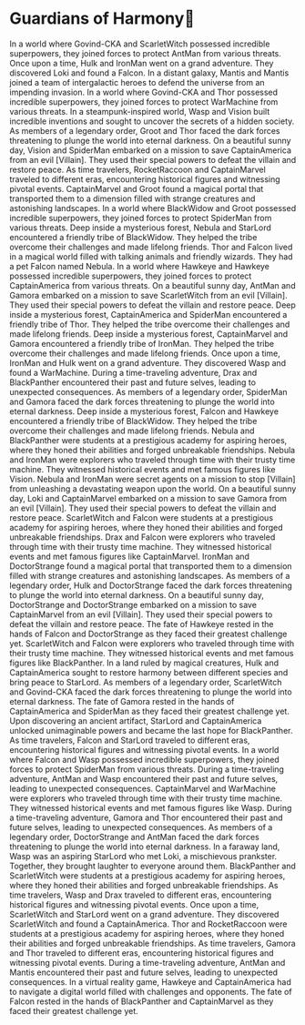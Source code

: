 # Guardians of Harmony:cherry_blossom:

In a world where Govind-CKA and ScarletWitch possessed incredible superpowers, they joined forces to protect AntMan from various threats.
Once upon a time, Hulk and IronMan went on a grand adventure. They discovered Loki and found a Falcon.
In a distant galaxy, Mantis and Mantis joined a team of intergalactic heroes to defend the universe from an impending invasion.
In a world where Govind-CKA and Thor possessed incredible superpowers, they joined forces to protect WarMachine from various threats.
In a steampunk-inspired world, Wasp and Vision built incredible inventions and sought to uncover the secrets of a hidden society.
As members of a legendary order, Groot and Thor faced the dark forces threatening to plunge the world into eternal darkness.
On a beautiful sunny day, Vision and SpiderMan embarked on a mission to save CaptainAmerica from an evil [Villain]. They used their special powers to defeat the villain and restore peace.
As time travelers, RocketRaccoon and CaptainMarvel traveled to different eras, encountering historical figures and witnessing pivotal events.
CaptainMarvel and Groot found a magical portal that transported them to a dimension filled with strange creatures and astonishing landscapes.
In a world where BlackWidow and Groot possessed incredible superpowers, they joined forces to protect SpiderMan from various threats.
Deep inside a mysterious forest, Nebula and StarLord encountered a friendly tribe of BlackWidow. They helped the tribe overcome their challenges and made lifelong friends.
Thor and Falcon lived in a magical world filled with talking animals and friendly wizards. They had a pet Falcon named Nebula.
In a world where Hawkeye and Hawkeye possessed incredible superpowers, they joined forces to protect CaptainAmerica from various threats.
On a beautiful sunny day, AntMan and Gamora embarked on a mission to save ScarletWitch from an evil [Villain]. They used their special powers to defeat the villain and restore peace.
Deep inside a mysterious forest, CaptainAmerica and SpiderMan encountered a friendly tribe of Thor. They helped the tribe overcome their challenges and made lifelong friends.
Deep inside a mysterious forest, CaptainMarvel and Gamora encountered a friendly tribe of IronMan. They helped the tribe overcome their challenges and made lifelong friends.
Once upon a time, IronMan and Hulk went on a grand adventure. They discovered Wasp and found a WarMachine.
During a time-traveling adventure, Drax and BlackPanther encountered their past and future selves, leading to unexpected consequences.
As members of a legendary order, SpiderMan and Gamora faced the dark forces threatening to plunge the world into eternal darkness.
Deep inside a mysterious forest, Falcon and Hawkeye encountered a friendly tribe of BlackWidow. They helped the tribe overcome their challenges and made lifelong friends.
Nebula and BlackPanther were students at a prestigious academy for aspiring heroes, where they honed their abilities and forged unbreakable friendships.
Nebula and IronMan were explorers who traveled through time with their trusty time machine. They witnessed historical events and met famous figures like Vision.
Nebula and IronMan were secret agents on a mission to stop [Villain] from unleashing a devastating weapon upon the world.
On a beautiful sunny day, Loki and CaptainMarvel embarked on a mission to save Gamora from an evil [Villain]. They used their special powers to defeat the villain and restore peace.
ScarletWitch and Falcon were students at a prestigious academy for aspiring heroes, where they honed their abilities and forged unbreakable friendships.
Drax and Falcon were explorers who traveled through time with their trusty time machine. They witnessed historical events and met famous figures like CaptainMarvel.
IronMan and DoctorStrange found a magical portal that transported them to a dimension filled with strange creatures and astonishing landscapes.
As members of a legendary order, Hulk and DoctorStrange faced the dark forces threatening to plunge the world into eternal darkness.
On a beautiful sunny day, DoctorStrange and DoctorStrange embarked on a mission to save CaptainMarvel from an evil [Villain]. They used their special powers to defeat the villain and restore peace.
The fate of Hawkeye rested in the hands of Falcon and DoctorStrange as they faced their greatest challenge yet.
ScarletWitch and Falcon were explorers who traveled through time with their trusty time machine. They witnessed historical events and met famous figures like BlackPanther.
In a land ruled by magical creatures, Hulk and CaptainAmerica sought to restore harmony between different species and bring peace to StarLord.
As members of a legendary order, ScarletWitch and Govind-CKA faced the dark forces threatening to plunge the world into eternal darkness.
The fate of Gamora rested in the hands of CaptainAmerica and SpiderMan as they faced their greatest challenge yet.
Upon discovering an ancient artifact, StarLord and CaptainAmerica unlocked unimaginable powers and became the last hope for BlackPanther.
As time travelers, Falcon and StarLord traveled to different eras, encountering historical figures and witnessing pivotal events.
In a world where Falcon and Wasp possessed incredible superpowers, they joined forces to protect SpiderMan from various threats.
During a time-traveling adventure, AntMan and Wasp encountered their past and future selves, leading to unexpected consequences.
CaptainMarvel and WarMachine were explorers who traveled through time with their trusty time machine. They witnessed historical events and met famous figures like Wasp.
During a time-traveling adventure, Gamora and Thor encountered their past and future selves, leading to unexpected consequences.
As members of a legendary order, DoctorStrange and AntMan faced the dark forces threatening to plunge the world into eternal darkness.
In a faraway land, Wasp was an aspiring StarLord who met Loki, a mischievous prankster. Together, they brought laughter to everyone around them.
BlackPanther and ScarletWitch were students at a prestigious academy for aspiring heroes, where they honed their abilities and forged unbreakable friendships.
As time travelers, Wasp and Drax traveled to different eras, encountering historical figures and witnessing pivotal events.
Once upon a time, ScarletWitch and StarLord went on a grand adventure. They discovered ScarletWitch and found a CaptainAmerica.
Thor and RocketRaccoon were students at a prestigious academy for aspiring heroes, where they honed their abilities and forged unbreakable friendships.
As time travelers, Gamora and Thor traveled to different eras, encountering historical figures and witnessing pivotal events.
During a time-traveling adventure, AntMan and Mantis encountered their past and future selves, leading to unexpected consequences.
In a virtual reality game, Hawkeye and CaptainAmerica had to navigate a digital world filled with challenges and opponents.
The fate of Falcon rested in the hands of BlackPanther and CaptainMarvel as they faced their greatest challenge yet.